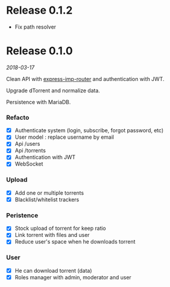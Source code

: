 # Release 0.1.2

* Fix path resolver

# Release 0.1.0
*2018-03-17*

Clean API with [express-imp-router](https://github.com/MaximeMaillet/express-imp-router) and authentication with JWT.

Upgrade dTorrent and normalize data.

Persistence with MariaDB.

### Refacto

* [x] Authenticate system (login, subscribe, forgot password, etc)
* [x] User model : replace username by email
* [x] Api /users
* [x] Api /torrents
* [x] Authentication with JWT
* [x] WebSocket

### Upload

* [x] Add one or multiple torrents
* [x] Blacklist/whitelist trackers

### Peristence

* [x] Stock upload of torrent for keep ratio
* [x] Link torrent with files and user
* [x] Reduce user's space when he downloads torrent

### User
* [x] He can download torrent (data)
* [x] Roles manager with admin, moderator and user